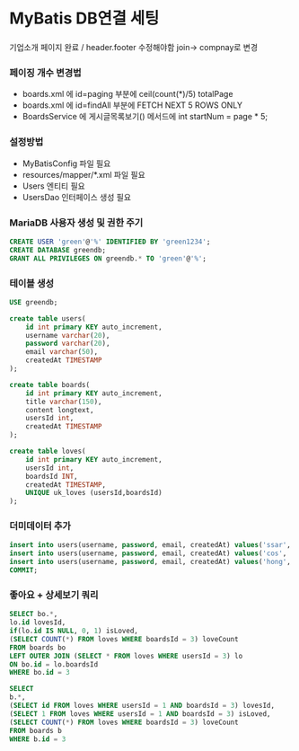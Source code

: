 # MyBatis DB연결 세팅
###
기업소개 페이지 완료 / header.footer 수정해야함 
join-> compnay로 변경





### 페이징 개수 변경법
- boards.xml 에 id=paging 부분에 ceil(count(*)/5) totalPage
- boards.xml 에 id=findAll 부분에 FETCH NEXT 5 ROWS ONLY
- BoardsService 에 게시글목록보기() 메서드에 int startNum = page * 5;

### 설정방법
- MyBatisConfig 파일 필요
- resources/mapper/*.xml 파일 필요
- Users 엔티티 필요
- UsersDao 인터페이스 생성 필요

### MariaDB 사용자 생성 및 권한 주기
```sql
CREATE USER 'green'@'%' IDENTIFIED BY 'green1234';
CREATE DATABASE greendb;
GRANT ALL PRIVILEGES ON greendb.* TO 'green'@'%';
```

### 테이블 생성
```sql
USE greendb;

create table users(
    id int primary KEY auto_increment,
    username varchar(20),
    password varchar(20),
    email varchar(50),
    createdAt TIMESTAMP
);

create table boards(
    id int primary KEY auto_increment,
    title varchar(150),
    content longtext,
    usersId int,
    createdAt TIMESTAMP
);

create table loves(
    id int primary KEY auto_increment,
    usersId int,
    boardsId INT,
    createdAt TIMESTAMP,
    UNIQUE uk_loves (usersId,boardsId)
);
```

### 더미데이터 추가
```sql
insert into users(username, password, email, createdAt) values('ssar', '1234', 'ssar@nate.com', NOW());
insert into users(username, password, email, createdAt) values('cos', '1234', 'cos@nate.com', NOW());
insert into users(username, password, email, createdAt) values('hong', '1234', 'hong@nate.com', NOW());
COMMIT;
```

### 좋아요 + 상세보기 쿼리
```sql
SELECT bo.*,
lo.id lovesId,
if(lo.id IS NULL, 0, 1) isLoved,
(SELECT COUNT(*) FROM loves WHERE boardsId = 3) loveCount
FROM boards bo
LEFT OUTER JOIN (SELECT * FROM loves WHERE usersId = 3) lo
ON bo.id = lo.boardsId
WHERE bo.id = 3

SELECT
b.*,
(SELECT id FROM loves WHERE usersId = 1 AND boardsId = 3) lovesId,
(SELECT 1 FROM loves WHERE usersId = 1 AND boardsId = 3) isLoved,
(SELECT COUNT(*) FROM loves WHERE boardsId = 3) loveCount
FROM boards b
WHERE b.id = 3
```
